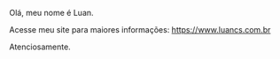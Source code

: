 Olá, meu nome é Luan.

Acesse meu site para maiores informações: https://www.luancs.com.br

Atenciosamente.
